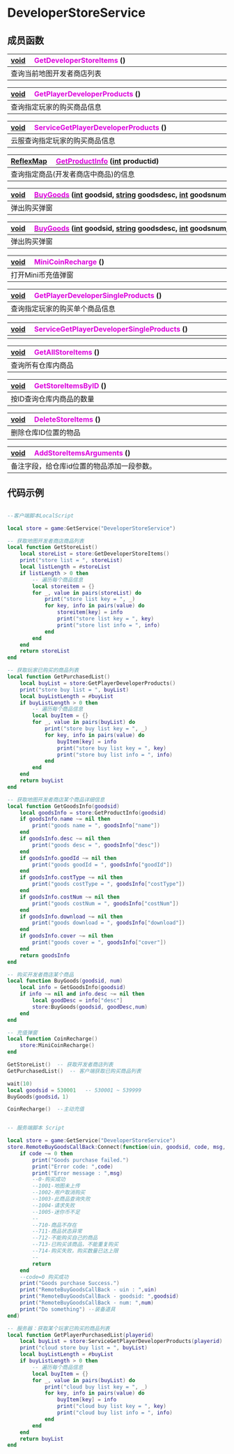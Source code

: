 # DeveloperStoreService

## 成员函数

|<div style="width:700px">[void](/Api/DataType/Void.md) &emsp;<font color="dd00dd">GetDeveloperStoreItems</font> ()</div>|
|:---|
|查询当前地图开发者商店列表|

|<div style="width:700px">[void](/Api/DataType/Void.md) &emsp;<font color="dd00dd">GetPlayerDeveloperProducts</font> ()</div>|
|:---|
|查询指定玩家的购买商品信息|

|<div style="width:700px">[void](/Api/DataType/Void.md) &emsp;<font color="dd00dd">ServiceGetPlayerDeveloperProducts</font> ()</div>|
|:---|
|云服查询指定玩家的购买商品信息|

|<div style="width:700px">[ReflexMap](/Api/Enums/ReflexMap.md) &emsp;[<font color="dd00dd">GetProductInfo</font>](/Api/Classes/Service/DeveloperStoreService_F/GetProductInfo.md) ([int](/Api/DataType/Number.md) productid)</div>|
|:---|
|查询指定商品(开发者商店中商品)的信息|

|<div style="width:700px">[void](/Api/DataType/Void.md) &emsp;[<font color="dd00dd">BuyGoods</font>](/Api/Classes/Service/DeveloperStoreService_F/BuyGoods.md) ([int](/Api/DataType/Number.md) goodsid, [string](/Api/DataType/String.md) goodsdesc, [int](/Api/DataType/Number.md) goodsnum)</div>|
|:---|
|弹出购买弹窗|

|<div style="width:700px">[void](/Api/DataType/Void.md) &emsp;[<font color="dd00dd">BuyGoods</font>](/Api/Classes/Service/DeveloperStoreService_F/BuyGoods.md) ([int](/Api/DataType/Number.md) goodsid, [string](/Api/DataType/String.md) goodsdesc, [int](/Api/DataType/Number.md) goodsnum, [string](/Api/DataType/String.md) extraDesc)</div>|
|:---|
|弹出购买弹窗|

|<div style="width:700px">[void](/Api/DataType/Void.md) &emsp;<font color="dd00dd">MiniCoinRecharge</font> ()</div>|
|:---|
|打开Mini币充值弹窗|

|<div style="width:700px">[void](/Api/DataType/Void.md) &emsp;<font color="dd00dd">GetPlayerDeveloperSingleProducts</font> ()</div>|
|:---|
|查询指定玩家的购买单个商品信息|

|<div style="width:700px">[void](/Api/DataType/Void.md) &emsp;<font color="dd00dd">ServiceGetPlayerDeveloperSingleProducts</font> ()</div>|
|:---|
||

|<div style="width:700px">[void](/Api/DataType/Void.md) &emsp;<font color="dd00dd">GetAllStoreItems</font> ()</div>|
|:---|
|查询所有仓库内商品|

|<div style="width:700px">[void](/Api/DataType/Void.md) &emsp;<font color="dd00dd">GetStoreItemsByID</font> ()</div>|
|:---|
|按ID查询仓库内商品的数量|

|<div style="width:700px">[void](/Api/DataType/Void.md) &emsp;<font color="dd00dd">DeleteStoreItems</font> ()</div>|
|:---|
|删除仓库ID位置的物品|

|<div style="width:700px">[void](/Api/DataType/Void.md) &emsp;<font color="dd00dd">AddStoreItemsArguments</font> ()</div>|
|:---|
|备注字段，给仓库id位置的物品添加一段参数。|

## 代码示例

```lua

--客户端脚本LocalScript

local store = game:GetService("DeveloperStoreService")

-- 获取地图开发者商店商品列表
local function GetStoreList()
	local storeList = store:GetDeveloperStoreItems()
	print("store list = ", storeList)
	local listLength = #storeList
	if listLength > 0 then
		-- 遍历每个商品信息
		local storeitem = {}
		for _, value in pairs(storeList) do
			print("store list key = ", _)
			for key, info in pairs(value) do
				storeitem[key] = info
				print("store list key = ", key)
				print("store list info = ", info)
			end
		end
	end
	return storeList
end

-- 获取玩家已购买的商品列表
local function GetPurchasedList()
	local buyList = store:GetPlayerDeveloperProducts()
	print("store buy list = ", buyList)
	local buyListLength = #buyList
	if buyListLength > 0 then
		-- 遍历每个商品信息
		local buyItem = {}
		for _, value in pairs(buyList) do
			print("store buy list key = ", _)
			for key, info in pairs(value) do
				buyItem[key] = info
				print("store buy list key = ", key)
				print("store buy list info = ", info)
			end
		end
	end
	return buyList
end

-- 获取地图开发者商店某个商品详细信息
local function GetGoodsInfo(goodsid)
	local goodsInfo = store:GetProductInfo(goodsid)
	if goodsInfo.name ~= nil then
		print("goods name = ", goodsInfo["name"])
	end
	if goodsInfo.desc ~= nil then
		print("goods desc = ", goodsInfo["desc"])
	end
	if goodsInfo.goodId ~= nil then
		print("goods goodId = ", goodsInfo["goodId"])
	end
	if goodsInfo.costType ~= nil then
		print("goods costType = ", goodsInfo["costType"])
	end
	if goodsInfo.costNum ~= nil then
		print("goods costNum = ", goodsInfo["costNum"])
	end
	if goodsInfo.download ~= nil then
		print("goods download = ", goodsInfo["download"])
	end
	if goodsInfo.cover ~= nil then
		print("goods cover = ", goodsInfo["cover"])
	end
	return goodsInfo
end

-- 购买开发者商店某个商品
local function BuyGoods(goodsid, num)
	local info = GetGoodsInfo(goodsid)
	if info ~= nil and info.desc ~= nil then
		local goodDesc = info["desc"]
		store:BuyGoods(goodsid, goodDesc,num)
	end
end

-- 充值弹窗
local function CoinRecharge()
	store:MiniCoinRecharge()
end

GetStoreList()  -- 获取开发者商店列表
GetPurchasedList()  -- 客户端获取已购买商品列表

wait(10)
local goodsid = 530001   -- 530001 ~ 539999
BuyGoods(goodsid，1)

CoinRecharge()  --主动充值


-- 服务端脚本 Script

local store = game:GetService("DeveloperStoreService")
store.RemoteBuyGoodsCallBack:Connect(function(uin, goodsid, code, msg, num)
	if code ~= 0 then
		print("Goods purchase failed.")
		print("Error code: ",code)
		print("Error message : ",msg)
		--0-购买成功
		--1001-地图未上传
		--1002-用户取消购买
		--1003-此商品查询失败
		--1004-请求失败
		--1005-迷你币不足
		--
		--710-商品不存在
		--711-商品状态异常
		--712-不能购买自己的商品
		--713-已购买该商品，不能重复购买
		--714-购买失败，购买数量已达上限
		--
		return
	end
	--code=0 购买成功
	print("Goods purchase Success.")
	print("RemoteBuyGoodsCallBack - uin : ",uin)
	print("RemoteBuyGoodsCallBack - goodsid: ",goodsid)
	print("RemoteBuyGoodsCallBack - num: ",num)
	print("Do something") --装备道具
end)

-- 服务器：获取某个玩家已购买的商品列表
local function GetPlayerPurchasedList(playerid)
	local buyList = store:ServiceGetPlayerDeveloperProducts(playerid)
	print("cloud store buy list = ", buyList)
	local buyListLength = #buyList
	if buyListLength > 0 then
		-- 遍历每个商品信息
		local buyItem = {}
		for _, value in pairs(buyList) do
			print("cloud buy list key = ", _)
			for key, info in pairs(value) do
				buyItem[key] = info
				print("cloud buy list key = ", key)
				print("cloud buy list info = ", info)
			end
		end
	end
	return buyList
end

```